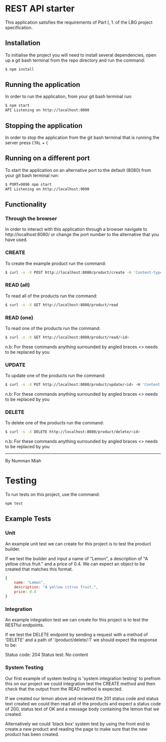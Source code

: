 # REST API starter

This application satisfies the requirements of Part I, 1. of the LBG project specification.

## Installation

To initialise the project you will need to install several dependencies, open up a git bash terminal from the repo directory and run the command:

~~~ bash
$ npm install
~~~

## Running the application

In order to run the application, from your git bash terminal run:

~~~ bash
$ npm start
API Listening on http://localhost:8080
~~~

## Stopping the application

In order to stop the application from the git bash terminal that is running the server press ``CTRL`` + ``C``

## Running on a different port

To start the application on an alternative port to the default (8080) from your git bash terminal run:

~~~ bash
$ PORT=9090 npm start
API Listening on http://localhost:9090
~~~

## Functionality

### Through the browser

In order to interact with this application through a browser navigate to http://localhost:8080/ or change the port number to the alternative that you have used.

### CREATE

To create the example product run the command:

~~~ bash
$ curl -s -X POST http://localhost:8080/product/create -H 'Content-type:application/json' -d '{"name":"example product", "description":"this is an example", "price":9.99}'
~~~

### READ (all)

To read all of the products run the command:

~~~ bash
$ curl -s -X GET http://localhost:8080/product/read
~~~

### READ (one)

To read one of the products run the command:

~~~ bash
$ curl -s -X GET http://localhost:8080/product/read/<id>
~~~

n.b: For these commands anything surrounded by angled braces <> needs to be replaced by you

### UPDATE

To update one of the products run the command:

~~~ bash
$ curl -s -X PUT http://localhost:8080/product/update/<id> -H 'Content-type:application/json'  -d '{"name":"updated product", "description":"its brand new", "price":99.99}'
~~~

n.b: For these commands anything surrounded by angled braces <> needs to be replaced by you

### DELETE

To delete one of the products run the command:

~~~ bash
$ curl -s -X DELETE http://localhost:8080/product/delete/<id>
~~~

n.b: For these commands anything surrounded by angled braces <> needs to be replaced by you

---

By Numman Miah 

# Testing

To run tests on this project, use the command:

~~~ bash
npm test
~~~

## Example Tests

### Unit

An example unit test we can create for this project is to test
the product builder.

If we test the builder and input a name of "Lemon", a description of "A yellow citrus fruit." and a price of 0.4. We can expect an object to be created that matches this format. 

~~~javascript
{
    name: "Lemon",
    description: "A yellow citrus fruit.",
    price: 0.4
}
~~~

### Integration

An example integration test we can create for this project is to test the RESTful endpoints.

If we test the DELETE endpoint by sending a request with a method of 'DELETE' and a path of '/product/delete/:1' we should expect the response to be:

Status code: 204
Status test: No content

### System Testing

Our first example of system testing is 'system integration testing' to prefrom this on our project we could integration test the CREATE method and then check that the output from the READ method is expected.

If we created our lemon above and recieved the 201 status code and status text created we could then read all of the products and expect a status code of 200, status text of OK and a message body containing the lemon that we created. 

Alternatively we could 'black box' system test by using the front end to create a new product and reading the page to make sure that the new product has been created. 

